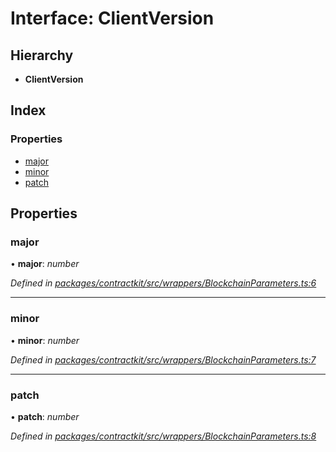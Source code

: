 # Interface: ClientVersion

## Hierarchy

* **ClientVersion**

## Index

### Properties

* [major](_wrappers_blockchainparameters_.clientversion.md#major)
* [minor](_wrappers_blockchainparameters_.clientversion.md#minor)
* [patch](_wrappers_blockchainparameters_.clientversion.md#patch)

## Properties

###  major

• **major**: *number*

*Defined in [packages/contractkit/src/wrappers/BlockchainParameters.ts:6](https://github.com/celo-org/celo-monorepo/blob/master/packages/contractkit/src/wrappers/BlockchainParameters.ts#L6)*

___

###  minor

• **minor**: *number*

*Defined in [packages/contractkit/src/wrappers/BlockchainParameters.ts:7](https://github.com/celo-org/celo-monorepo/blob/master/packages/contractkit/src/wrappers/BlockchainParameters.ts#L7)*

___

###  patch

• **patch**: *number*

*Defined in [packages/contractkit/src/wrappers/BlockchainParameters.ts:8](https://github.com/celo-org/celo-monorepo/blob/master/packages/contractkit/src/wrappers/BlockchainParameters.ts#L8)*
